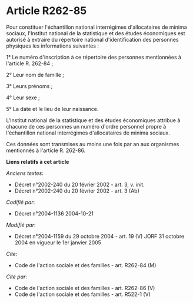 # Article R262-85

Pour constituer l'échantillon national interrégimes d'allocataires de minima sociaux, l'Institut national de la statistique
et des études économiques est autorisé à extraire du répertoire national d'identification des personnes physiques les
informations suivantes :

1° Le numéro d'inscription à ce répertoire des personnes mentionnées à l'article R. 262-84 ;

2° Leur nom de famille ;

3° Leurs prénoms ;

4° Leur sexe ;

5° La date et le lieu de leur naissance.

L'Institut national de la statistique et des études économiques attribue à chacune de ces personnes un numéro d'ordre
personnel propre à l'échantillon national interrégimes d'allocataires de minima sociaux.

Ces données sont transmises au moins une fois par an aux organismes mentionnés à l'article R. 262-86.

**Liens relatifs à cet article**

_Anciens textes_:

  - Décret n°2002-240 du 20 février 2002 - art. 3, v. init.
  - Décret n°2002-240 du 20 février 2002 - art. 3 (Ab)

_Codifié par_:

  - Décret n°2004-1136 2004-10-21

_Modifié par_:

  - Décret n°2004-1159 du 29 octobre 2004 - art. 19 (V) JORF 31 octobre 2004 en vigueur le 1er janvier 2005

_Cite_:

  - Code de l'action sociale et des familles - art. R262-84 (M)

_Cité par_:

  - Code de l'action sociale et des familles - art. R262-86 (V)
  - Code de l'action sociale et des familles - art. R522-1 (V)
